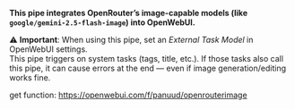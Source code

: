 **This pipe integrates OpenRouter’s image-capable models (like `google/gemini-2.5-flash-image`) into OpenWebUI.**

⚠️ **Important**: When using this pipe, set an *External Task Model* in OpenWebUI settings.  
This pipe triggers on system tasks (tags, title, etc.). If those tasks also call this pipe, it can cause errors at the end — even if image generation/editing works fine.

get function: https://openwebui.com/f/panuud/openrouterimage
